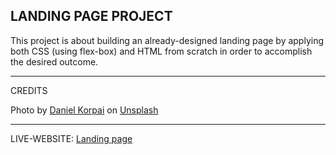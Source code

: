 ## LANDING PAGE PROJECT

This project is about building an already-designed landing page by applying both CSS (using flex-box) and HTML from scratch in order to accomplish the desired outcome.

---

CREDITS

Photo by <a href="https://unsplash.com/@danielkorpai?utm_source=unsplash&utm_medium=referral&utm_content=creditCopyText">Daniel Korpai</a> on <a href="https://unsplash.com/s/photos/ux-design?utm_source=unsplash&utm_medium=referral&utm_content=creditCopyText">Unsplash</a>

---

LIVE-WEBSITE: <a href="https://ale988.github.io/LandingPage/">Landing page</a>
